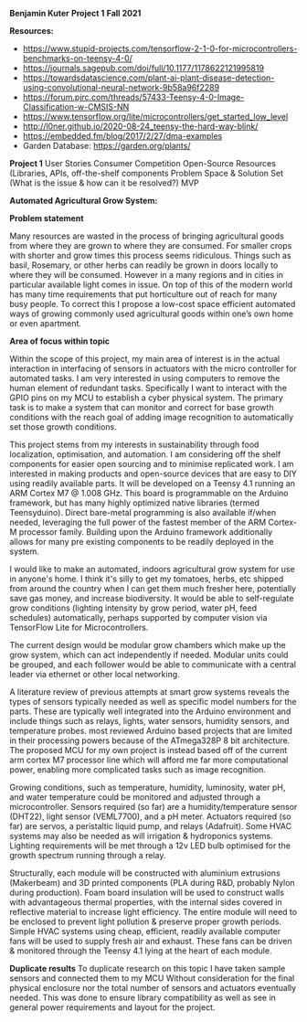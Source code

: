 **Benjamin Kuter**
**Project 1**
**Fall 2021**

**Resources:**


- https://www.stupid-projects.com/tensorflow-2-1-0-for-microcontrollers-benchmarks-on-teensy-4-0/
- https://journals.sagepub.com/doi/full/10.1177/1178622121995819
- https://towardsdatascience.com/plant-ai-plant-disease-detection-using-convolutional-neural-network-9b58a96f2289
- https://forum.pjrc.com/threads/57433-Teensy-4-0-Image-Classification-w-CMSIS-NN
- https://www.tensorflow.org/lite/microcontrollers/get_started_low_level
- http://l0ner.github.io/2020-08-24_teensy-the-hard-way-blink/
- https://embedded.fm/blog/2017/2/27/dma-examples
- Garden Database: https://garden.org/plants/

**Project 1**
User Stories
Consumer
Competition
Open-Source Resources (Libraries, APIs, off-the-shelf components
Problem Space & Solution Set (What is the issue & how can it be resolved?)
MVP

**Automated Agricultural Grow System:**

**Problem statement**

Many resources are wasted in the process of bringing agricultural goods from where they are grown to where they are consumed. For smaller crops with shorter and grow times this process seems ridiculous. Things such as basil, Rosemary, or other herbs can readily be grown in doors locally to where they will be consumed. However in a many regions and in cities in particular available light comes in issue. On top of this of the modern world has many time requirements that put horticulture out of reach for many busy people. To correct this I propose a low-cost space efficient automated ways of growing commonly used agricultural goods within one’s own home or even apartment. 

**Area of focus within topic**

Within the scope of this project, my main area of interest is in the actual interaction in interfacing of sensors in actuators with the micro controller for automated tasks. I am very interested in using computers to remove the human element of redundant tasks. Specifically I want to interact with the GPIO pins on my MCU to establish a cyber physical system. The primary task is to make a system that can monitor and correct for base growth conditions with the reach goal of adding image recognition to automatically set those growth conditions. 

This project stems from my interests in sustainability through food localization, optimisation, and automation. I am considering off the shelf components for easier open sourcing and to minimise replicated work. I am interested in making products and open-source devices that are easy to DIY using readily available parts. It will be developed on a Teensy 4.1 running an ARM Cortex M7 @ 1.008 GHz. This board is programmable on the Arduino framework, but has many highly optimized native libraries (termed Teensyduino). Direct bare-metal programming is also available if/when needed, leveraging the full power of the fastest member of the ARM Cortex-M processor family. Building upon the Arduino framework additionally allows for many pre existing components to be readily deployed in the system. 

I would like to make an automated, indoors agricultural grow system for use in anyone's home. I think it's silly to get my tomatoes, herbs, etc shipped from around the country when I can get them much fresher here, potentially save gas money, and increase biodiversity. It would be able to self-regulate grow conditions (lighting intensity by grow period, water pH, feed schedules) automatically, perhaps supported by computer vision via TensorFlow Lite for Microcontrollers. 

The current design would be modular grow chambers which make up the grow system, which can act independently if needed. Modular units could be grouped, and each follower would be able to communicate with a central leader via ethernet or other local networking. 

A literature review of previous attempts at smart grow systems reveals the types of sensors typically needed as well as specific model numbers for the parts. These are typically well integrated into the Arduino environment and include things such as relays, lights, water sensors, humidity sensors, and temperature probes. most reviewed Arduino based projects that are limited in their processing powers because of the ATmega328P 8 bit architecture. The proposed MCU for my own project is instead based off of the current arm cortex M7 processor line which will afford me far more computational power, enabling more complicated tasks such as image recognition. 

Growing conditions, such as temperature, humidity, luminosity, water pH, and water temperature could be monitored and adjusted through a microcontroller. Sensors required (so far) are a humidity/temperature sensor (DHT22), light sensor (VEML7700), and a pH meter. Actuators required (so far) are servos, a peristaltic liquid pump, and relays (Adafruit). Some HVAC systems may also be needed as will irrigation & hydroponics systems. Lighting requirements will be met through a 12v LED bulb optimised for the growth spectrum running through a relay. 

Structurally, each module will be constructed with aluminium extrusions (Makerbeam) and 3D printed components (PLA during R&D, probably Nylon during production). Foam board insulation will be used to construct walls with advantageous thermal properties, with the internal sides covered in reflective material to increase light efficiency. The entire module will need to be enclosed to prevent light pollution & preserve proper growth periods. Simple HVAC systems using cheap, efficient, readily available computer fans will be used to supply fresh air and exhaust. These fans can be driven & monitored through the Teensy 4.1 lying at the heart of each module. 

**Duplicate results**
To duplicate research on this topic I have taken sample sensors and connected them to my MCU Without consideration for the final physical enclosure nor the total number of sensors and actuators eventually needed. This was done to ensure library compatibility as well as see in general power requirements and layout for the project. 

